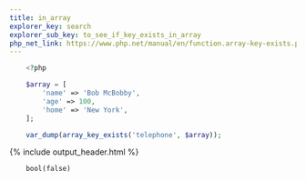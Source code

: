 ```yaml
---
title: in_array
explorer_key: search
explorer_sub_key: to_see_if_key_exists_in_array
php_net_link: https://www.php.net/manual/en/function.array-key-exists.php
---
```


```php
    <?php

    $array = [
        'name' => 'Bob McBobby',
        'age' => 100,
        'home' => 'New York',
    ];

    var_dump(array_key_exists('telephone', $array));
```

{% include output_header.html %}

```console
    bool(false)
```